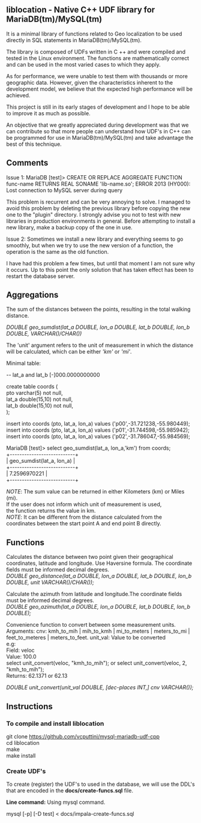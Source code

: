 ## liblocation - Native C++ UDF library for MariaDB(tm)/MySQL(tm)

It is a minimal library of functions related to Geo localization
to be used directly in SQL statements in MariaDB(tm)/MySQL(tm).

The library is composed of UDFs written in C ++ and were compiled and tested in the Linux environment.
The functions are mathematically correct and can be used in the most varied cases to which they apply.

As for performance, we were unable to test them with thousands or more geographic data. However, given the characteristics inherent to the development model, we believe that the expected high performance will be achieved.

This project is still in its early stages of development and I hope to be able to improve it as much as possible.

An objective that we greatly appreciated during development was
that we can contribute so that more people can understand
how UDF's in C++ can be programmed for use in MariaDB(tm)/MySQL(tm) and take advantage the best of this technique.

## Comments

Issue 1: MariaDB [test]> CREATE OR REPLACE AGGREGATE FUNCTION func-name RETURNS REAL SONAME 'lib-name.so';
ERROR 2013 (HY000): Lost connection to MySQL server during query

This problem is recurrent and can be very annoying to solve. I managed to avoid this problem by deleting the previous library before copying the new one to the "plugin" directory.
I strongly advise you not to test with new libraries in production environments in general.
Before attempting to install a new library, make a backup copy of the one in use.

Issue 2: Sometimes we install a new library and everything seems to go smoothly, but when we try to use the new version of a function, the operation is the same as the old function.

I have had this problem a few times, but until that moment I am not sure why it occurs. Up to this point the only solution that has taken effect has been to restart the database server.


## Aggregations
The sum of the distances between the points, resulting in the total walking distance.

_DOUBLE geo_sumdist(lat_a DOUBLE, lon_a DOUBLE, lat_b DOUBLE, lon_b DOUBLE, VARCHAR()/CHAR())_

The 'unit' argument refers to the unit of measurement in which the distance will be calculated, which can be either _'km'_ or _'mi'_.

Minimal table:

-- lat_a and lat_b [-]000.0000000000

create table coords (<br>
  pto varchar(5) not null,<br>
  lat_a double(15,10) not null,<br>
  lat_b double(15,10) not null,<br>
);<br>

insert into coords (pto, lat_a, lon_a) values ('p00',-31.721238,-55.980449);<br>
insert into coords (pto, lat_a, lon_a) values ('p01',-31.744598,-55.985942);<br>
insert into coords (pto, lat_a, lon_a) values ('p02',-31.786047,-55.984569);<br>

MariaDB [test]> select geo_sumdist(lat_a, lon_a,'km') from coords;<br>
+---------------------------+<br>
| geo_sumdist(lat_a, lon_a) |<br>
+---------------------------+<br>
|              7.2596970221 |<br>
+---------------------------+<br>

_NOTE_: The sum value can be returned in either Kilometers (km) or Miles (mi).<br>
        If the user does not inform which unit of measurement is used,<br>
        the function returns the value in km.<br>
_NOTE_: It can be different from the distance calculated from the<br>
         coordinates between the start point A and end point B directly.


## Functions
Calculates the distance between two point given their geographical coordinates, latitude and longitude. Use Haversine formula. The coordinate fields must be informed decimal degrees.<br>
_DOUBLE geo_distance(lat_a DOUBLE, lon_a DOUBLE, lat_b DOUBLE, lon_b DOUBLE, unit VARCHAR()/CHAR());_

Calculate the azimuth from latitude and longitude.The coordinate fields must be informed decimal degrees.<br>
_DOUBLE geo_azimuth(lat_a DOUBLE, lon_a DOUBLE, lat_b DOUBLE, lon_b DOUBLE);_

Convenience function to convert between some measurement units.<br>
Arguments:
cnv: kmh_to_mih | mih_to_kmh | mi_to_meters | meters_to_mi | feet_to_meteres | meters_to_feet.
unit_val: Value to be converted<br>
e.g:<br>
Field: veloc<br>
Value: 100.0<br>
select unit_convert(veloc, "kmh_to_mih"); or select unit_convert(veloc, 2, "kmh_to_mih");<br>
Returns:  62.1371 or 62.13<br>

_DOUBLE unit_convert(unit_val DOUBLE, [dec-places INT,] cnv VARCHAR());_<br>

## Instructions


### To compile and install liblocation

git clone https://github.com/vcputtini/mysql-mariadb-udf-cpp  <br>
cd liblocation  <br>
make            <br>
make install    <br>  

### Create UDF's

To create (register) the UDF's to used in the database, we will use the DDL's that are encoded in the __docs/create-funcs.sql__ file.

__Line command:__ Using mysql command.

mysql [-p] [-D test] <  docs/impala-create-funcs.sql
